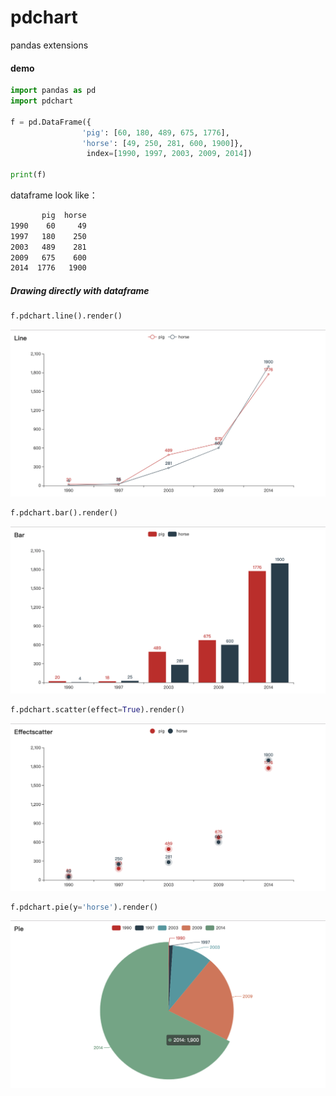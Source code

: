 # pdchart
pandas extensions 


#### demo

```python
import pandas as pd
import pdchart

f = pd.DataFrame({
                'pig': [60, 180, 489, 675, 1776],
                'horse': [49, 250, 281, 600, 1900]}, 
                 index=[1990, 1997, 2003, 2009, 2014])

print(f)
```

dataframe look like：
```html
       pig  horse
1990    60     49
1997   180    250
2003   489    281
2009   675    600
2014  1776   1900
```

##### Drawing directly with dataframe

```python
f.pdchart.line().render()
```
![](static/images/line.png)
```python
f.pdchart.bar().render()
```
![](static/images/bar.png)

```python
f.pdchart.scatter(effect=True).render()
```
![](static/images/scatter.png)

```python
f.pdchart.pie(y='horse').render()
```
![](static/images/pie.png)
